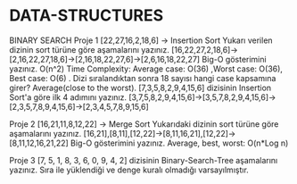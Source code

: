# DATA-STRUCTURES
BINARY SEARCH
Proje 1
[22,27,16,2,18,6] -> Insertion Sort
Yukarı verilen dizinin sort türüne göre aşamalarını yazınız.
[16,22,27,2,18,6]->[2,16,22,27,18,6]->[2,16,18,22,27,6]->[2,6,16,18,22,27]
Big-O gösterimini yazınız.
O(n^2)
Time Complexity:
Average case: O(36) ,Worst case: O(36), Best case: O(6) .
Dizi sıralandıktan sonra 18 sayısı hangi case kapsamına girer? Average(close to the worst).
[7,3,5,8,2,9,4,15,6] dizisinin Insertion Sort'a göre ilk 4 adımını yazınız.
[3,7,5,8,2,9,4,15,6]->[3,5,7,8,2,9,4,15,6]->[2,3,5,7,8,9,4,15,6]->[2,3,4,5,7,8,9,15,6]

Proje 2
[16,21,11,8,12,22] -> Merge Sort
Yukarıdaki dizinin sort türüne göre aşamalarını yazınız.
[16,21],[8,11],[12,22]->[8,11,16,21],[12,22]->[8,11,12,16,21,22]
Big-O gösterimini yazınız.
Average, best, worst: O(n*Log n)

Proje 3
[7, 5, 1, 8, 3, 6, 0, 9, 4, 2] dizisinin Binary-Search-Tree aşamalarını yazınız.
Sıra ile yüklendiği ve denge kuralı olmadığı varsayılmıştır.
